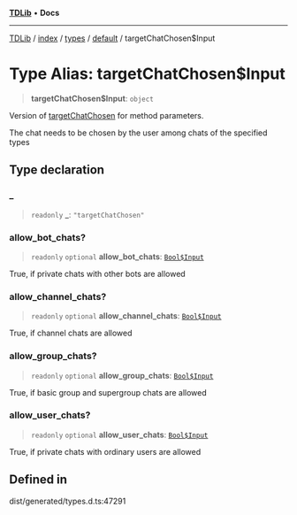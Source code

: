 [**TDLib**](../../../../../../README.md) • **Docs**

***

[TDLib](../../../../../../modules.md) / [index](../../../../../README.md) / [types](../../../README.md) / [default](../README.md) / targetChatChosen$Input

# Type Alias: targetChatChosen$Input

> **targetChatChosen$Input**: `object`

Version of [targetChatChosen](targetChatChosen.md) for method parameters.

The chat needs to be chosen by the user among chats of the specified types

## Type declaration

### \_

> `readonly` **\_**: `"targetChatChosen"`

### allow\_bot\_chats?

> `readonly` `optional` **allow\_bot\_chats**: [`Bool$Input`](Bool$Input.md)

True, if private chats with other bots are allowed

### allow\_channel\_chats?

> `readonly` `optional` **allow\_channel\_chats**: [`Bool$Input`](Bool$Input.md)

True, if channel chats are allowed

### allow\_group\_chats?

> `readonly` `optional` **allow\_group\_chats**: [`Bool$Input`](Bool$Input.md)

True, if basic group and supergroup chats are allowed

### allow\_user\_chats?

> `readonly` `optional` **allow\_user\_chats**: [`Bool$Input`](Bool$Input.md)

True, if private chats with ordinary users are allowed

## Defined in

dist/generated/types.d.ts:47291
